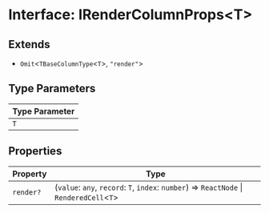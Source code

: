 # Interface: IRenderColumnProps\<T\>

## Extends

- `Omit`\<`TBaseColumnType`\<`T`\>, `"render"`\>

## Type Parameters

| Type Parameter |
| ------ |
| `T` |

## Properties

| Property | Type |
| ------ | ------ |
| `render?` | (`value`: `any`, `record`: `T`, `index`: `number`) => `ReactNode` \| `RenderedCell`\<`T`\> |
